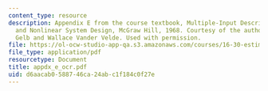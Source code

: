 ```yaml
---
content_type: resource
description: Appendix E from the course textbook, Multiple-Input Describing Functions
  and Nonlinear System Design, McGraw Hill, 1968. Courtesy of the authors, Authur
  Gelb and Wallace Vander Velde. Used with permission.
file: https://ol-ocw-studio-app-qa.s3.amazonaws.com/courses/16-30-estimation-and-control-of-aerospace-systems-spring-2004/d6aacab0588746ca24abc1f184c0f27e_appdx_e_ocr.pdf
file_type: application/pdf
resourcetype: Document
title: appdx_e_ocr.pdf
uid: d6aacab0-5887-46ca-24ab-c1f184c0f27e
---
```

